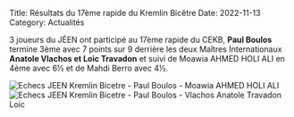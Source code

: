 Title: Résultats du 17ème rapide du Kremlin Bicêtre
Date: 2022-11-13
Category: Actualités

3 joueurs du JÉEN ont participé au 17ème rapide du CEKB, <strong>Paul Boulos</strong> termine 3ème avec 7 points sur 9
derrière les deux Maîtres Internationaux <strong>Anatole Vlachos et Loic Travadon</strong> et suivi de Moawia AHMED HOLI ALI en 4ème avec 6½
et de Mahdi Berro avec 4½.

<!--div align="center" >
    <img src="{static}/images/JEEN_echecs_Kremlin_Bicetre_2022-11-13_Boulos_Paul.webp" width="400" alt="Echecs JEEN Kremlin Bicetre - Paul Boulos - Moawia AHMED HOLI ALI"/>
</div>

<div align="center" >
    <img src="{static}/images/JEEN_echecs_Kremlin_Bicetre_2022-11-13_Vlachos_Anatole_Travadon_Loic_Boulos_Paul.webp" alt="Echecs JEEN Kremlin Bicetre - Paul Boulos - Vlachos Anatole Travadon Loic" width="400" />
</div-->
<!-- Fotorama -->
<div class="fotorama" data-width="700" data-ratio="700/467" data-max-width="100%">
  <img src="{static}/images/JEEN_echecs_Kremlin_Bicetre_2022-11-13_Boulos_Paul.webp" alt="Echecs JEEN Kremlin Bicetre - Paul Boulos - Moawia AHMED HOLI ALI"/>
  <img src="{static}/images/JEEN_echecs_Kremlin_Bicetre_2022-11-13_Vlachos_Anatole_Travadon_Loic_Boulos_Paul.webp" alt="Echecs JEEN Kremlin Bicetre - Paul Boulos - Vlachos Anatole Travadon Loic"/>
</div>
